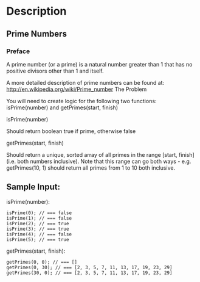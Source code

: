 # Description

## Prime Numbers

### Preface

A prime number (or a prime) is a natural number greater than 1 that has no positive divisors other than 1 and itself.

A more detailed description of prime numbers can be found at: http://en.wikipedia.org/wiki/Prime_number
The Problem

You will need to create logic for the following two functions: isPrime(number) and getPrimes(start, finish)

isPrime(number)

Should return boolean true if prime, otherwise false

getPrimes(start, finish)

Should return a unique, sorted array of all primes in the range [start, finish] (i.e. both numbers inclusive). Note that this range can go both ways - e.g. getPrimes(10, 1) should return all primes from 1 to 10 both inclusive.

## Sample Input:

isPrime(number):

```
isPrime(0); // === false
isPrime(1); // === false
isPrime(2); // === true
isPrime(3); // === true
isPrime(4); // === false
isPrime(5); // === true
```

getPrimes(start, finish):

```
getPrimes(0, 0); // === []
getPrimes(0, 30); // === [2, 3, 5, 7, 11, 13, 17, 19, 23, 29]
getPrimes(30, 0); // === [2, 3, 5, 7, 11, 13, 17, 19, 23, 29]
```
